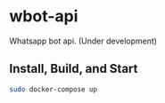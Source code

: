 # wbot-api

Whatsapp bot api. (Under development)

## Install, Build, and Start

```bash
sudo docker-compose up
```
